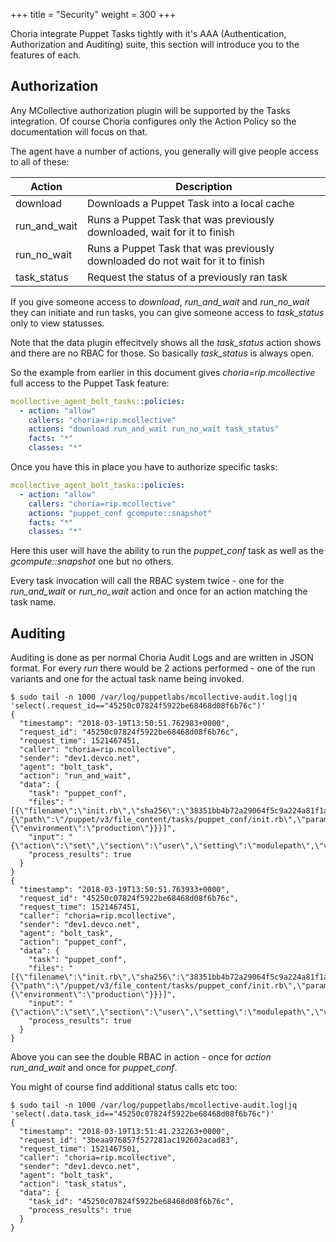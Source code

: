 +++
title = "Security"
weight = 300
+++

Choria integrate Puppet Tasks tightly with it's AAA (Authentication, Authorization and Auditing) suite, this section will introduce you to the features of each.

## Authorization

Any MCollective authorization plugin will be supported by the Tasks integration.  Of course Choria configures only the Action Policy so the documentation will focus on that.

The agent have a number of actions, you generally will give people access to all of these:

|Action|Description|
|------|-----------|
|download|Downloads a Puppet Task into a local cache|
|run\_and\_wait|Runs a Puppet Task that was previously downloaded, wait for it to finish|
|run\_no\_wait|Runs a Puppet Task that was previously downloaded do not wait for it to finish|
|task\_status|Request the status of a previously ran task|

If you give someone access to _download_, _run\_and\_wait_ and _run\_no\_wait_ they can initiate and run tasks, you can give someone access to _task\_status_ only to view statusses.

Note that the data plugin effecitvely shows all the _task\_status_ action shows and there are no RBAC for those.  So basically _task\_status_ is always open.

So the example from earlier in this document gives _choria=rip.mcollective_ full access to the Puppet Task feature:

```yaml
mcollective_agent_bolt_tasks::policies:
  - action: "allow"
    callers: "choria=rip.mcollective"
    actions: "download run_and_wait run_no_wait task_status"
    facts: "*"
    classes: "*"
```

Once you have this in place you have to authorize specific tasks:

```yaml
mcollective_agent_bolt_tasks::policies:
  - action: "allow"
    callers: "choria=rip.mcollective"
    actions: "puppet_conf gcompute::snapshot"
    facts: "*"
    classes: "*"
```

Here this user will have the ability to run the _puppet\_conf_ task as well as the _gcompute::snapshot_ one but no others.

Every task invocation will call the RBAC system twice - one for the _run\_and\_wait_ or _run\_no\_wait_ action and once for an action matching the task name.

## Auditing

Auditing is done as per normal Choria Audit Logs and are written in JSON format.  For every _run_ there would be 2 actions performed - one of the run variants and one for the actual task name being invoked.

```nohighlight
$ sudo tail -n 1000 /var/log/puppetlabs/mcollective-audit.log|jq 'select(.request_id=="45250c07824f5922be68468d08f6b76c")'
{
  "timestamp": "2018-03-19T13:50:51.762983+0000",
  "request_id": "45250c07824f5922be68468d08f6b76c",
  "request_time": 1521467451,
  "caller": "choria=rip.mcollective",
  "sender": "dev1.devco.net",
  "agent": "bolt_task",
  "action": "run_and_wait",
  "data": {
    "task": "puppet_conf",
    "files": "[{\"filename\":\"init.rb\",\"sha256\":\"38351bb4b72a29064f5c9a224a81f1abf7042b0bc9d1ffd2a074d1bd63b2f246\",\"size_bytes\":1231,\"uri\":{\"path\":\"/puppet/v3/file_content/tasks/puppet_conf/init.rb\",\"params\":{\"environment\":\"production\"}}}]",
    "input": "{\"action\":\"set\",\"section\":\"user\",\"setting\":\"modulepath\",\"value\":\"/tmp/modules\"}",
    "process_results": true
  }
}
{
  "timestamp": "2018-03-19T13:50:51.763933+0000",
  "request_id": "45250c07824f5922be68468d08f6b76c",
  "request_time": 1521467451,
  "caller": "choria=rip.mcollective",
  "sender": "dev1.devco.net",
  "agent": "bolt_task",
  "action": "puppet_conf",
  "data": {
    "task": "puppet_conf",
    "files": "[{\"filename\":\"init.rb\",\"sha256\":\"38351bb4b72a29064f5c9a224a81f1abf7042b0bc9d1ffd2a074d1bd63b2f246\",\"size_bytes\":1231,\"uri\":{\"path\":\"/puppet/v3/file_content/tasks/puppet_conf/init.rb\",\"params\":{\"environment\":\"production\"}}}]",
    "input": "{\"action\":\"set\",\"section\":\"user\",\"setting\":\"modulepath\",\"value\":\"/tmp/modules\"}",
    "process_results": true
  }
}
```

Above you can see the double RBAC in action - once for _action_ _run\_and\_wait_ and once for _puppet\_conf_.

You might of course find additional status calls etc too:

```nohighlight
$ sudo tail -n 1000 /var/log/puppetlabs/mcollective-audit.log|jq 'select(.data.task_id=="45250c07824f5922be68468d08f6b76c")'
{
  "timestamp": "2018-03-19T13:51:41.232263+0000",
  "request_id": "3beaa976857f527281ac192602acad83",
  "request_time": 1521467501,
  "caller": "choria=rip.mcollective",
  "sender": "dev1.devco.net",
  "agent": "bolt_task",
  "action": "task_status",
  "data": {
    "task_id": "45250c07824f5922be68468d08f6b76c",
    "process_results": true
  }
}
```